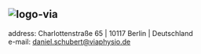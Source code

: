 ## ![logo-via](https://github.com/vpdev-dan/vpdev-dan/assets/174789150/e0679603-8e8c-48f5-8723-951308dfde41)


<!--
**vpdev-dan/vpdev-dan** is a ✨ _special_ ✨ repository because its `README.md` (this file) appears on your GitHub profile.

Here are some ideas to get you started:

- 🔭 I’m currently working on ...
- 🌱 I’m currently learning ...
- 👯 I’m looking to collaborate on ...
- 🤔 I’m looking for help with ...
- 💬 Ask me about ...
- 📫 How to reach me: ...
- 😄 Pronouns: ...
- ⚡ Fun fact: ...
-->
address: Charlottenstraße 65 | 10117 Berlin | Deutschland </br>
e-mail: daniel.schubert@viaphysio.de

